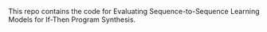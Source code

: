 This repo contains the code for Evaluating Sequence-to-Sequence Learning Models for If-Then Program Synthesis. 
